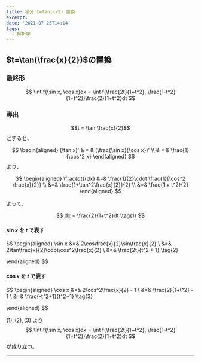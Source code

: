 ```yaml
---
title: 積分 t=tan(x/2) 置換
excerpt: 
date: '2021-07-25T14:14'
tags:
  - 解析学
---
```


## $t=\tan(\frac{x}{2})$の置換

### 最終形

$$
\int f(\sin x, \cos x)dx = \int f(\frac{2t}{1+t^2}, \frac{1-t^2}{1+t^2})\frac{2}{1+t^2}dt
$$



### 導出
  
$$t = \tan \frac{x}{2}$$
とすると、

$$
\begin{aligned}
(\tan x)' & = & (\frac{\sin x}{\cos x})' \\
 & = & \frac{1}{\cos^2 x}
\end{aligned}
$$
より、

$$
\begin{aligned}
\frac{dt}{dx} &=& \frac{1}{2}\cdot \frac{1}{\cos^2 \frac{x}{2}} \\
&=& \frac{1+\tan^2\frac{x}{2}}{2}  \\
&=& \frac{1 + t^2}{2}
\end{aligned}
$$

よって、

$$
dx = \frac{2}{1+t^2}dt \tag{1}
$$


#### $\sin x$ を $t$ で表す
$$
\begin{aligned}
\sin x &=& 2\cos\frac{x}{2}\sin\frac{x}{2} \\
&=& 2\tan\frac{x}{2}\cdot\cos^2\frac{x}{2} \\
&=& \frac{2t}{t^2 + 1} \tag{2}

\end{aligned}
$$

#### $\cos x$ を $t$ で表す
$$
\begin{aligned}
\cos x &=& 2\cos^2\frac{x}{2} - 1 \\
&=& \frac{2}{1+t^2} - 1 \\
&=& \frac{-t^2+1}{t^2+1} \tag{3}

\end{aligned}
$$

$(1),(2),(3)$ より
$$
\int f(\sin x, \cos x)dx = \int f(\frac{2t}{1+t^2}, \frac{1-t^2}{1+t^2})\frac{2}{1+t^2}dt
$$
が成り立つ。

<hr>